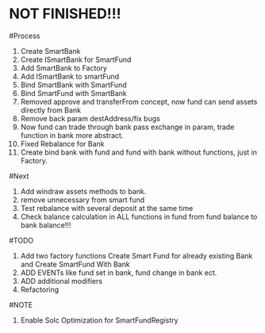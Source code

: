 # NOT FINISHED!!!

#Process

1) Create SmartBank
2) Create ISmartBank for SmartFund
3) Add SmartBank to Factory
4) Add ISmartBank to smartFund
5) Bind SmartBank with SmartFund
6) Bind SmartFund with SmartBank
7) Removed approve and transferFrom concept, now fund can send assets directly from Bank
8) Remove back param destAddress/fix bugs
9) Now fund can trade through bank pass exchange in param, trade function in bank more abstract.
10) Fixed Rebalance for Bank
11) Create bind bank with fund and fund with bank without functions, just in Factory.

#Next
1) Add windraw assets methods to bank.
2) remove unnecessary from smart fund
3) Test rebalance with several deposit at the same time
4) Check balance calculation in ALL functions in fund from fund balance to bank balance!!!


#TODO
1) Add two factory functions Create Smart Fund for already existing Bank and Create SmartFund With Bank
2) ADD EVENTs like fund set in bank, fund change in bank ect.
3) ADD additional modifiers
4) Refactoring

#NOTE
1) Enable Solc Optimization for SmartFundRegistry
